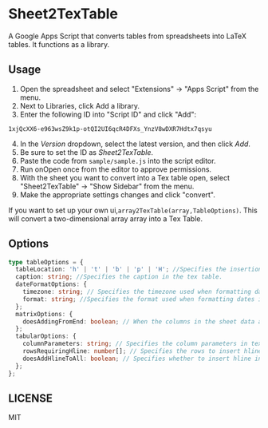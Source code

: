 # Sheet2TexTable

A Google Apps Script that converts tables from spreadsheets into LaTeX tables. It functions as a library.

## Usage

1. Open the spreadsheet and select "Extensions" → "Apps Script" from the menu.
2. Next to Libraries, click Add a library.
3. Enter the following ID into "Script ID" and click "Add":

```
1xjQcXX6-e963wsZ9k1p-otQI2UI6qcR4DFXs_YnzV8wDXR7Hdtx7qsyu
```

4. In the _Version_ dropdown, select the latest version, and then click _Add_.
5. Be sure to set the ID as _Sheet2TexTable_.
6. Paste the code from `sample/sample.js` into the script editor.
7. Run onOpen once from the editor to approve permissions.
8. With the sheet you want to convert into a Tex table open, select "Sheet2TexTable" → "Show Sidebar" from the menu.
9. Make the appropriate settings changes and click "convert".

If you want to set up your own ui,`array2TexTable(array,TableOptions)`.
This will convert a two-dimensional array array into a Tex Table.

## Options

```ts
type tableOptions = {
  tableLocation: 'h' | 't' | 'b' | 'p' | 'H'; //Specifies the insertion location in the tex table.
  caption: string; //Specifies the caption in the tex table.
  dateFormatOptions: {
    timezone: string; // Specifies the timezone used when formatting dates if the data includes 'date type' cells.
    format: string; //Specifies the format used when formatting dates if the data includes 'date type' cells.
  };
  matrixOptions: {
    doesAddingFromEnd: boolean; // When the columns in the sheet data are uneven, blank columns are inserted to match the length of the longest column. This specifies whether to insert from the beginning or the end.
  };
  tabularOptions: {
    columnParameters: string; // Specifies the column parameters in tex's tabular.
    rowsRequiringHline: number[]; // Specifies the rows to insert hline in tex's tabular. Specify the row indices as an array. For example: `[0, 2]` will insert hline at rows 0 and 2. In the sidebar, specify it as `0,2`.
    doesAddHlineToAll: boolean; // Specifies whether to insert hline in all rows in tex's tabular. If set to `true`, `rowsRequiringHline` is ignored.
  };
};
```

## LICENSE

MIT

